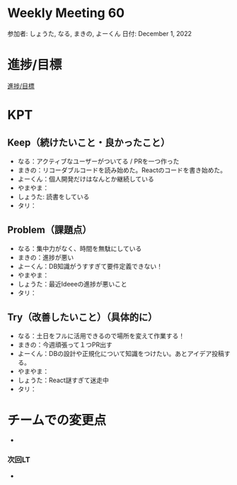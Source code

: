 # Weekly Meeting 60

参加者: しょうた, なる, まきの, よーくん
日付: December 1, 2022

# 進捗/目標

[進捗/目標](Weekly%20Meeting%2060%2030a2c77dbd3e4afa874a193a1c9e883f/%E9%80%B2%E6%8D%97%20%E7%9B%AE%E6%A8%99%2079b00f254fb24f4abee441fee8b1bde6.csv)

# KPT

## Keep（続けたいこと・良かったこと）

- なる：アクティブなユーザーがついてる / PRを一つ作った
- まきの：リコーダブルコードを読み始めた。Reactのコードを書き始めた。
- よーくん：個人開発だけはなんとか継続している
- やまやま：
- しょうた:  読書をしている
- タリ：

## Problem（課題点）

- なる：集中力がなく、時間を無駄にしている
- まきの：進捗が悪い
- よーくん：DB知識がうすすぎて要件定義できない！
- やまやま：
- しょうた：最近Ideeeの進捗が悪いこと
- タリ：

## Try（改善したいこと）（具体的に）

- なる：土日をフルに活用できるので場所を変えて作業する！
- まきの：今週頑張って１つPR出す
- よーくん：DBの設計や正規化について知識をつけたい。あとアイデア投稿する。
- やまやま：
- しょうた：React謎すぎて迷走中
- タリ：

# チームでの変更点

- 

### 次回LT

-